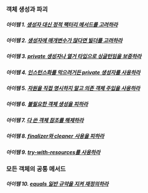 ### 객체 생성과 파괴

##### 아이템 1. [생성자 대신 정적 팩터리 메서드를 고려하라](https://bit.ly/37mrjOD)

##### 아이템 2. [생성자에 매개변수가 많다면 빌더를 고려하라](https://bit.ly/3dvzWKD)

##### 아이템 3. [private 생성자나 열거 타입으로 싱글턴임을 보증하라](https://bit.ly/3k8GmjY)

##### 아이템 4. [인스턴스화를 막으려거든 private 생성자를 사용하라](https://bit.ly/3uywdSG)

##### 아이템 5. [자원을 직접 명시하지 말고 의존 객체 주입을 사용하라](https://bit.ly/3qTaTVC)

##### 아이템 6. [불필요한 객체 생성을 피하라](https://bit.ly/3aRvPqD)

##### 아이템 7. [다 쓴 객체 참조를 해제하라](https://bit.ly/2ZTrEEq)

##### 아이템 8. [finalizer와 cleaner 사용을 피하라](https://bit.ly/3sze3y7)

##### 아이템 9. [try-with-resources를 사용하라](https://github.com/vrang-v/library/blob/main/%EC%9D%B4%ED%8E%99%ED%8B%B0%EB%B8%8C%20%EC%9E%90%EB%B0%94/Item9.%20try-with-resources%EB%A5%BC%20%EC%82%AC%EC%9A%A9%ED%95%98%EB%9D%BC.md)

### 모든 객체의 공통 메서드

##### 아이템 10. [equals 일반 규약을 지켜 재정의하라]()